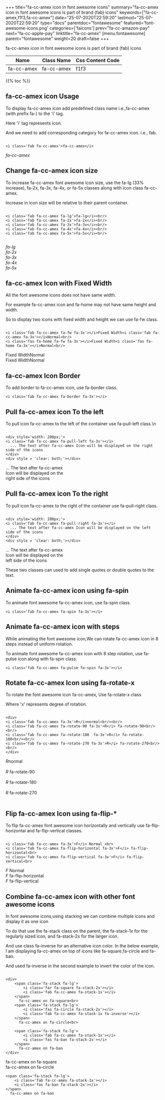 +++
title="fa-cc-amex icon in font awesome icons"
summary="fa-cc-amex icon in font awesome icons is part of brand (fab) icons"
keywords=["fa-cc-amex,f1f3,fa-cc-amex"]
date="25-07-2020T22:59:20"
lastmod="25-07-2020T22:59:20"
type="docs"
parentdoc="fontawesome"
featured='font-awesome-icons.png'
categories=['faicons']
prev="fa-cc-amazon-pay"
next="fa-cc-apple-pay"
linktitle="fa-cc-amex"
[menu.fontawesome]
parent="fontawesome"
weight=20
draft=false
+++


fa-cc-amex icon in font awesome icons is part of brand (fab) icons

<div class='table-responsive'><table class='table'><thead><tr><th>Name</th><th>Class Name</th><th>Css Content Code</th></tr></thead><tbody><tr><td>fa-cc-amex</td><td>fa-cc-amex</td><td>f1f3</td></tr></tbody></table></div>


{{% toc %}}


## fa-cc-amex icon Usage

To display fa-cc-amex icon add predefined class name i.e.,fa-cc-amex (with prefix fa-) to the 'i' tag.

Here 'i' tag represents icon.

And we need to add corresponding category for fa-cc-amex icon. i.e., fab.


```

<i class='fab fa-cc-amex'>fa-cc-amex</i>
```

<i class='fab fa-cc-amex'>fa-cc-amex</i>




## Change fa-cc-amex icon size
To increase fa-cc-amex font awesome icon size, use the fa-lg (33% increase), fa-2x, fa-3x, fa-4x, or fa-5x classes along with icon class fa-cc-amex.

Increase in icon size will be relative to their parent container. 

```

<i class='fab fa-cc-amex fa-lg'>fa-lg</i><br/>
<i class='fab fa-cc-amex fa-2x'>fa-2x</i><br/>
<i class='fab fa-cc-amex fa-3x'>fa-3x</i><br/>
<i class='fab fa-cc-amex fa-4x'>fa-4x</i><br/>
<i class='fab fa-cc-amex fa-5x'>fa-5x</i><br/>
            
```

<i class='fab fa-cc-amex fa-lg'>fa-lg</i><br/>
<i class='fab fa-cc-amex fa-2x'>fa-2x</i><br/>
<i class='fab fa-cc-amex fa-3x'>fa-3x</i><br/>
<i class='fab fa-cc-amex fa-4x'>fa-4x</i><br/>
<i class='fab fa-cc-amex fa-5x'>fa-5x</i><br/>
            



## fa-cc-amex Icon with Fixed Width 

All the font awesome icons does not have same width.

For example fa-cc-amex icon and fa-home may not have same height and width.

So to display two icons with fixed width and height we can use fa-fw class.


```

<i class='fab fa-cc-amex fa-fw fa-3x'></i>Fixed Width<i class='fab fa-cc-amex fa-3x'></i>Normal<br/>
<i class='fas fa-home fa-fw fa-3x'></i>Fixed Width<i class='fas fa-home fa-3x'></i>Normal<br/>
```

<i class='fab fa-cc-amex fa-fw fa-3x'></i>Fixed Width<i class='fab fa-cc-amex fa-3x'></i>Normal<br/>
<i class='fas fa-home fa-fw fa-3x'></i>Fixed Width<i class='fas fa-home fa-3x'></i>Normal<br/>



## fa-cc-amex Icon Border 

To add border to fa-cc-amex icon, use fa-border class.


```
<i class='fab fa-cc-amex fa-border fa-3x'></i>

```
<i class='fab fa-cc-amex fa-border fa-3x'></i>





## Pull fa-cc-amex icon To the left

To pull icon fa-cc-amex to the left of the container use fa-pull-left class.\n

```

<div style='width: 200px;'>
<i class='fab fa-cc-amex fa-pull-left fa-3x'></i>
  ... The text after fa-cc-amex Icon will be displayed on the right side of the icons
</div>
<div style = 'clear: both;'></div>
```

<div style='width: 200px;'>
<i class='fab fa-cc-amex fa-pull-left fa-3x'></i>
  ... The text after fa-cc-amex Icon will be displayed on the right side of the icons
</div>
<div style = 'clear: both;'></div>




## Pull fa-cc-amex icon To the right
To pull icon fa-cc-amex to the right of the container use fa-pull-right class.

```

<div style='width: 200px;'>
<i class='fab fa-cc-amex fa-pull-right fa-3x'></i>
  ... The text after fa-cc-amex Icon will be displayed on the left side of the icons
</div>
<div style = 'clear: both;'></div>
```

<div style='width: 200px;'>
<i class='fab fa-cc-amex fa-pull-right fa-3x'></i>
  ... The text after fa-cc-amex Icon will be displayed on the left side of the icons
</div>
<div style = 'clear: both;'></div>

These two classes can used to add single quotes or double quotes to the text.


## Animate fa-cc-amex icon using fa-spin
To animate font awesome fa-cc-amex icon, use fa-spin class.

```
<i class='fab fa-cc-amex fa-spin fa-3x'></i>
```
<i class='fab fa-cc-amex fa-spin fa-3x'></i>




## Animate fa-cc-amex icon with steps
While animating the font awesome icon,We can rotate fa-cc-amex icon in 8 steps instead of uniform rotation.

To animate font awesome fa-cc-amex icon with 8 step rotation, use fa-pulse icon along with fa-spin class.


```
<i class='fab fa-cc-amex fa-pulse fa-spin fa-3x'></i>

```
<i class='fab fa-cc-amex fa-pulse fa-spin fa-3x'></i>





## Rotate fa-cc-amex Icon using fa-rotate-x
To rotate the font awesome icon fa-cc-amex, Use fa-rotate-x class

Where 'x' represents degree of rotation.


```

<div>
<i class='fab fa-cc-amex fa-3x'>R</i>normal<br/><br/>
<i class='fab fa-cc-amex fa-rotate-90 fa-3x'>R</i> fa-rotate-90<br/><br/> 
<i class='fab fa-cc-amex fa-rotate-180  fa-3x'>R</i> fa-rotate-180<br/><br/> 
<i class='fab fa-cc-amex fa-rotate-270 fa-3x'>R</i> fa-rotate-270<br/><br/>
</div>
```

<div>
<i class='fab fa-cc-amex fa-3x'>R</i>normal<br/><br/>
<i class='fab fa-cc-amex fa-rotate-90 fa-3x'>R</i> fa-rotate-90<br/><br/> 
<i class='fab fa-cc-amex fa-rotate-180  fa-3x'>R</i> fa-rotate-180<br/><br/> 
<i class='fab fa-cc-amex fa-rotate-270 fa-3x'>R</i> fa-rotate-270<br/><br/>
</div>




## Flip fa-cc-amex Icon using fa-flip-*
To flip fa-cc-amex font awesome icon horizontally and vertically use fa-flip-horizontal and fa-flip-vertical classes. 

```

<i class='fab fa-cc-amex fa-3x'>F</i> Normal <br>
<i class='fab fa-cc-amex fa-flip-horizontal fa-3x'>F</i> fa-flip-horizontal<br>
<i class='fab fa-cc-amex fa-flip-vertical fa-3x'>F</i> fa-flip-vertical<br>
```

<i class='fab fa-cc-amex fa-3x'>F</i> Normal <br>
<i class='fab fa-cc-amex fa-flip-horizontal fa-3x'>F</i> fa-flip-horizontal<br>
<i class='fab fa-cc-amex fa-flip-vertical fa-3x'>F</i> fa-flip-vertical<br>




## Combine fa-cc-amex icon with other font awesome icons
In font awesome icons,using stacking we can combine multiple icons and display it as one icon 

To do that use the fa-stack class on the parent, the fa-stack-1x for the regularly sized icon, and fa-stack-2x for the larger icon.

And use class fa-inverse for an alternative icon color. 
In the below example, I am displaying fa-cc-amex on top of icons like fa-square,fa-circle and fa-ban.

And used fa-inverse in the second example to invert the color of the icon.

```

<div>
    <span class='fa-stack fa-lg'>
        <i class='far fa-square fa-stack-2x'></i>
        <i class='fab fa-cc-amex fa-stack-1x'></i>
    </span>
      fa-cc-amex on fa-square<br>
    <span class='fa-stack fa-lg'>
        <i class='fas fa-circle fa-stack-2x'></i>
        <i class='fab fa-cc-amex fa-stack-1x fa-inverse'></i>
    </span>
      fa-cc-amex on fa-circle<br>

    <span class='fa-stack fa-lg'>
        <i class='fab fa-cc-amex fa-stack-1x'></i>
        <i class='fas fa-ban fa-stack-2x'></i>
    </span>
      fa-cc-amex on fa-ban
</div>
```

<div>
    <span class='fa-stack fa-lg'>
        <i class='far fa-square fa-stack-2x'></i>
        <i class='fab fa-cc-amex fa-stack-1x'></i>
    </span>
      fa-cc-amex on fa-square<br>
    <span class='fa-stack fa-lg'>
        <i class='fas fa-circle fa-stack-2x'></i>
        <i class='fab fa-cc-amex fa-stack-1x fa-inverse'></i>
    </span>
      fa-cc-amex on fa-circle<br>

    <span class='fa-stack fa-lg'>
        <i class='fab fa-cc-amex fa-stack-1x'></i>
        <i class='fas fa-ban fa-stack-2x'></i>
    </span>
      fa-cc-amex on fa-ban
</div>






